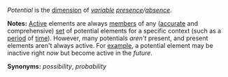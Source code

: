 *Potential* is the [dimension](https://github.com/gcassel/Modular-Organization-Terminology/blob/master/terms/dimension.md) of *[variable](https://github.com/gcassel/Modular-Organization-Terminology/blob/master/terms/variable.md) [presence](https://github.com/gcassel/Modular-Organization-Terminology/blob/master/terms/presence.md)/[absence](https://github.com/gcassel/Modular-Organization-Terminology/blob/master/terms/absence.md)*.

**Notes:**  [Active](https://github.com/gcassel/Modular-Organization-Terminology/blob/master/terms/active.md) elements are always [members](https://github.com/gcassel/Modular-Organization-Terminology/blob/master/terms/member.md) of any ([accurate](https://github.com/gcassel/Modular-Organization-Terminology/blob/master/terms/accuracy.md) and comprehensive) [set](https://github.com/gcassel/Modular-Organization-Terminology/blob/master/terms/set.md) of potential elements for a specific context (such as a [period](https://github.com/gcassel/Modular-Organization-Terminology/blob/master/terms/period.md) of [time](https://github.com/gcassel/Modular-Organization-Terminology/blob/master/terms/time.md)).  However, many potentials *aren't* present, and present elements aren't always active.  For [example](https://github.com/gcassel/Modular-Organization-Terminology/blob/master/terms/example.md), a potential element may be inactive right *now* but become active in the *future*.

**Synonyms:** *possibility*, *probability*
